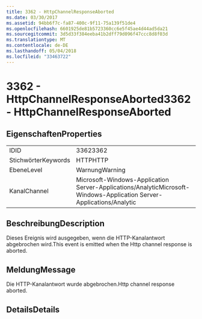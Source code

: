 ```yaml
---
title: 3362 - HttpChannelResponseAborted
ms.date: 03/30/2017
ms.assetid: 94bb6f7c-fa87-400c-9f11-75a139f51de4
ms.openlocfilehash: 6601925de81b5723360cc6e5f45ae4d44ad5da21
ms.sourcegitcommit: 3d5d33f384eeba41b2dff79d096f47ccc8d8f03d
ms.translationtype: MT
ms.contentlocale: de-DE
ms.lasthandoff: 05/04/2018
ms.locfileid: "33463722"
---
```

# <a name="3362---httpchannelresponseaborted"></a><span data-ttu-id="d5748-102">3362 - HttpChannelResponseAborted</span><span class="sxs-lookup"><span data-stu-id="d5748-102">3362 - HttpChannelResponseAborted</span></span>
## <a name="properties"></a><span data-ttu-id="d5748-103">Eigenschaften</span><span class="sxs-lookup"><span data-stu-id="d5748-103">Properties</span></span>  
  
|||  
|-|-|  
|<span data-ttu-id="d5748-104">ID</span><span class="sxs-lookup"><span data-stu-id="d5748-104">ID</span></span>|<span data-ttu-id="d5748-105">3362</span><span class="sxs-lookup"><span data-stu-id="d5748-105">3362</span></span>|  
|<span data-ttu-id="d5748-106">Stichwörter</span><span class="sxs-lookup"><span data-stu-id="d5748-106">Keywords</span></span>|<span data-ttu-id="d5748-107">HTTP</span><span class="sxs-lookup"><span data-stu-id="d5748-107">HTTP</span></span>|  
|<span data-ttu-id="d5748-108">Ebene</span><span class="sxs-lookup"><span data-stu-id="d5748-108">Level</span></span>|<span data-ttu-id="d5748-109">Warnung</span><span class="sxs-lookup"><span data-stu-id="d5748-109">Warning</span></span>|  
|<span data-ttu-id="d5748-110">Kanal</span><span class="sxs-lookup"><span data-stu-id="d5748-110">Channel</span></span>|<span data-ttu-id="d5748-111">Microsoft-Windows-Application Server-Applications/Analytic</span><span class="sxs-lookup"><span data-stu-id="d5748-111">Microsoft-Windows-Application Server-Applications/Analytic</span></span>|  
  
## <a name="description"></a><span data-ttu-id="d5748-112">Beschreibung</span><span class="sxs-lookup"><span data-stu-id="d5748-112">Description</span></span>  
 <span data-ttu-id="d5748-113">Dieses Ereignis wird ausgegeben, wenn die HTTP-Kanalantwort abgebrochen wird.</span><span class="sxs-lookup"><span data-stu-id="d5748-113">This event is emitted when the Http channel response is aborted.</span></span>  
  
## <a name="message"></a><span data-ttu-id="d5748-114">Meldung</span><span class="sxs-lookup"><span data-stu-id="d5748-114">Message</span></span>  
 <span data-ttu-id="d5748-115">Die HTTP-Kanalantwort wurde abgebrochen.</span><span class="sxs-lookup"><span data-stu-id="d5748-115">Http channel response aborted.</span></span>  
  
## <a name="details"></a><span data-ttu-id="d5748-116">Details</span><span class="sxs-lookup"><span data-stu-id="d5748-116">Details</span></span>
